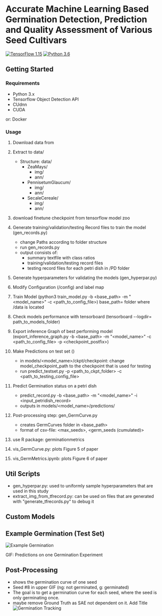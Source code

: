 # Accurate Machine Learning Based Germination Detection, Prediction and Quality Assessment of Various Seed Cultivars
[![TensorFlow 1.15](https://img.shields.io/badge/TensorFlow-1.15-FF6F00?logo=tensorflow)](https://github.com/tensorflow/tensorflow/releases/tag/v1.15.0)
[![Python 3.6](https://img.shields.io/badge/Python-3.6-3776AB)](https://www.python.org/downloads/release/python-360/)
## Getting Started

### Requirements
- Python 3.x
- Tensorflow Object Detection API
- CUdnn
- CUDA


or: Docker
### Usage
1. Download data from 
2. Extract to data/ 
    - Structure:
        data/
        - ZeaMays/
          - img/
          - ann/
        - PennisetumGlaucum/
          - img/
          - ann/
        - SecaleCereale/
          - img/
          - ann/
3. download finetune checkpoint from tensorflow model zoo

3. Generate training/validation/testing Record files to train the model (gen_records.py)
    - change Paths according to folder structure
    - run gen_records.py
    - output consists of:
        - summary textfile with class ratios
        - training/validation/testing record files
        - testing record files for each petri dish in /PD folder
4. Generate hyperparameters for validating the models (gen_hyperpar.py)
5. Modify Configuration (/config) and label map

6. Train Model (python3 train_model.py -b <base_path> -m "<model_name>" -c <path_to_config_file>) base_path= folder where /data is located
7. Check models performance with tensorboard (tensorboard --logdir= path_to_models_folder)
8. Export inference Graph of best performing model (export_inference_graph.py -b <base_path> -m "<model_name>" -c <path_to_config_file> -p <checkpoint_postfix>)
9. Make Predictions on test set ()
    - in models/<model_name>/ckpt/checkpoint: change model_checkpoint_path to the checkpoint that is used for testing
    - run predict_testset.py -p <path_to_ckpt_folder> -c <path_to_testing_config_file>
10. Predict Germination status on a petri dish
    - predict_record.py -b <base_path> -m "<model_name>" -i <input_petridish_record>
    - outputs in models/<model_name>/predictions/

11. Post-processing step: gen_GermCurve.py
    - creates GermCurves folder in <base_path>
    - format of csv-file:  <max_seeds>, <germ_seeds (cumulated)>

12. use R package: germinationmetrics   

12. vis_GermCurve.py: plots Figure 5 of paper
13. vis_GermMetrics.ipynb: plots Figure 6 of paper



## Util Scripts
- gen_hyperpar.py: used to uniformly sample hyperparameters that are used in this study
- extract_img_from_tfrecord.py: can be used on files that are generated with "generate_tfrecords.py" to debug it


## Custom Models


## Example Germination (Test Set)

![Example Germination](gifs/germination.gif)

GIF: Predictions on one Germination Experiment
## Post-Processing
- shows the germination curve of one seed
- Seed #8 in upper GIF (ng: not germinated, g: germinated)
- The goal is to get a germination curve for each seed, where the seed is only germinating once. 
- maybe remove Ground Truth as SAE not dependent on it. Add Title
![Germination Tracking](gifs/SAE.gif)

